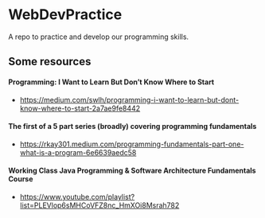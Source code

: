 # WebDevPractice
A repo to practice and develop our programming skills.

## Some resources

#### Programming: I Want to Learn But Don’t Know Where to Start
* https://medium.com/swlh/programming-i-want-to-learn-but-dont-know-where-to-start-2a7ae9fe8442

#### The first of a 5 part series (broadly) covering programming fundamentals
* https://rkay301.medium.com/programming-fundamentals-part-one-what-is-a-program-6e6639aedc58

#### Working Class Java Programming & Software Architecture Fundamentals Course
* https://www.youtube.com/playlist?list=PLEVlop6sMHCoVFZ8nc_HmXOi8Msrah782
